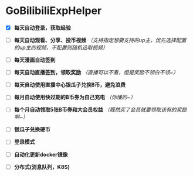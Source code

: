 # GoBilibiliExpHelper



- [x] **每天自动登录，获取经验**
- [ ] **每天自动观看、分享、投币视频** *（支持指定想要支持的up主，优先选择配置的up主的视频，不配置则随机选取视频）*
- [ ] **每天漫画自动签到**
- [ ] **每天自动直播签到，领取奖励** *（直播可以不看，但是奖励不领白不领~）*
- [ ] **每天自动使用直播中心银瓜子兑换B币，避免浪费**
- [ ] **每月自动使用快过期的B币券为自己充电** *（你懂的~）*
- [ ] **每个月自动领取5张B币券和大会员权益** *（既然买了会员就要领取该有的奖励啊~）*
- [ ] **银瓜子兑换硬币**
- [ ] **登录模式**
- [ ] **自动化更新docker镜像**
- [ ] **分布式(消息队列，K8S)**

